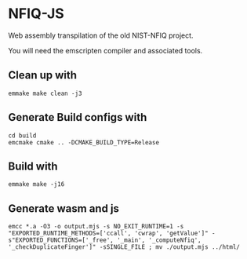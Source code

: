 # NFIQ-JS
Web assembly transpilation of the old NIST-NFIQ project. 

You will need the emscripten compiler and associated tools.
## Clean up with
    emmake make clean -j3

## Generate Build configs with
    cd build
    emcmake cmake .. -DCMAKE_BUILD_TYPE=Release

## Build with
    emmake make -j16

## Generate wasm and js
    emcc *.a -O3 -o output.mjs -s NO_EXIT_RUNTIME=1 -s "EXPORTED_RUNTIME_METHODS=['ccall', 'cwrap', 'getValue']" -s"EXPORTED_FUNCTIONS=['_free', '_main', '_computeNfiq', '_checkDuplicateFinger']" -sSINGLE_FILE ; mv ./output.mjs ../html/